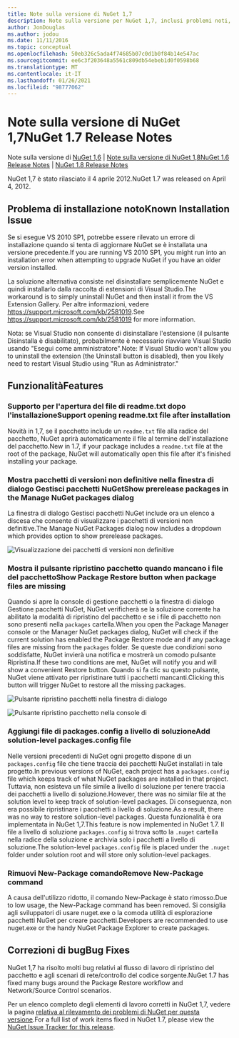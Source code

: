 ```yaml
---
title: Note sulla versione di NuGet 1,7
description: Note sulla versione per NuGet 1,7, inclusi problemi noti, correzioni di bug, funzionalità aggiunte e DCR.
author: JonDouglas
ms.author: jodou
ms.date: 11/11/2016
ms.topic: conceptual
ms.openlocfilehash: 50eb326c5ada4f74685b07c0d1b0f84b14e547ac
ms.sourcegitcommit: ee6c3f203648a5561c809db54ebeb1d0f0598b68
ms.translationtype: MT
ms.contentlocale: it-IT
ms.lasthandoff: 01/26/2021
ms.locfileid: "98777062"
---
```

# <a name="nuget-17-release-notes"></a><span data-ttu-id="056a7-103">Note sulla versione di NuGet 1,7</span><span class="sxs-lookup"><span data-stu-id="056a7-103">NuGet 1.7 Release Notes</span></span>

<span data-ttu-id="056a7-104">Note sulla versione di [NuGet 1,6](../release-notes/nuget-1.6.md)  |  [Note sulla versione di NuGet 1,8](../release-notes/nuget-1.8.md)</span><span class="sxs-lookup"><span data-stu-id="056a7-104">[NuGet 1.6 Release Notes](../release-notes/nuget-1.6.md) | [NuGet 1.8 Release Notes](../release-notes/nuget-1.8.md)</span></span>

<span data-ttu-id="056a7-105">NuGet 1,7 è stato rilasciato il 4 aprile 2012.</span><span class="sxs-lookup"><span data-stu-id="056a7-105">NuGet 1.7 was released on April 4, 2012.</span></span>

## <a name="known-installation-issue"></a><span data-ttu-id="056a7-106">Problema di installazione noto</span><span class="sxs-lookup"><span data-stu-id="056a7-106">Known Installation Issue</span></span>
<span data-ttu-id="056a7-107">Se si esegue VS 2010 SP1, potrebbe essere rilevato un errore di installazione quando si tenta di aggiornare NuGet se è installata una versione precedente.</span><span class="sxs-lookup"><span data-stu-id="056a7-107">If you are running VS 2010 SP1, you might run into an installation error when attempting to upgrade NuGet if you have an older version installed.</span></span>

<span data-ttu-id="056a7-108">La soluzione alternativa consiste nel disinstallare semplicemente NuGet e quindi installarlo dalla raccolta di estensioni di Visual Studio.</span><span class="sxs-lookup"><span data-stu-id="056a7-108">The workaround is to simply uninstall NuGet and then install it from the VS Extension Gallery.</span></span>  <span data-ttu-id="056a7-109">Per altre informazioni, vedere <https://support.microsoft.com/kb/2581019>.</span><span class="sxs-lookup"><span data-stu-id="056a7-109">See <https://support.microsoft.com/kb/2581019> for more information.</span></span>

<span data-ttu-id="056a7-110">Nota: se Visual Studio non consente di disinstallare l'estensione (il pulsante Disinstalla è disabilitato), probabilmente è necessario riavviare Visual Studio usando "Esegui come amministratore".</span><span class="sxs-lookup"><span data-stu-id="056a7-110">Note: If Visual Studio won't allow you to uninstall the extension (the Uninstall button is disabled), then you likely need to restart Visual Studio using "Run as Administrator."</span></span>

## <a name="features"></a><span data-ttu-id="056a7-111">Funzionalità</span><span class="sxs-lookup"><span data-stu-id="056a7-111">Features</span></span>

### <a name="support-opening-readmetxt-file-after-installation"></a><span data-ttu-id="056a7-112">Supporto per l'apertura del file di readme.txt dopo l'installazione</span><span class="sxs-lookup"><span data-stu-id="056a7-112">Support opening readme.txt file after installation</span></span>
<span data-ttu-id="056a7-113">Novità in 1,7, se il pacchetto include un `readme.txt` file alla radice del pacchetto, NuGet aprirà automaticamente il file al termine dell'installazione del pacchetto.</span><span class="sxs-lookup"><span data-stu-id="056a7-113">New in 1.7, if your package includes a `readme.txt` file at the root of the package, NuGet will automatically open this file after it's finished installing your package.</span></span>

### <a name="show-prerelease-packages-in-the-manage-nuget-packages-dialog"></a><span data-ttu-id="056a7-114">Mostra pacchetti di versioni non definitive nella finestra di dialogo Gestisci pacchetti NuGet</span><span class="sxs-lookup"><span data-stu-id="056a7-114">Show prerelease packages in the Manage NuGet packages dialog</span></span>
<span data-ttu-id="056a7-115">La finestra di dialogo Gestisci pacchetti NuGet include ora un elenco a discesa che consente di visualizzare i pacchetti di versioni non definitive.</span><span class="sxs-lookup"><span data-stu-id="056a7-115">The Manage NuGet Packages dialog now includes a dropdown which provides option to show prerelease packages.</span></span>

![Visualizzazione dei pacchetti di versioni non definitive](./media/prerelease-dropdown.png)

### <a name="show-package-restore-button-when-package-files-are-missing"></a><span data-ttu-id="056a7-117">Mostra il pulsante ripristino pacchetto quando mancano i file del pacchetto</span><span class="sxs-lookup"><span data-stu-id="056a7-117">Show Package Restore button when package files are missing</span></span>
<span data-ttu-id="056a7-118">Quando si apre la console di gestione pacchetti o la finestra di dialogo Gestione pacchetti NuGet, NuGet verificherà se la soluzione corrente ha abilitato la modalità di ripristino del pacchetto e se i file di pacchetto non sono presenti nella `packages` cartella.</span><span class="sxs-lookup"><span data-stu-id="056a7-118">When you open the Package Manager console or the Manager NuGet packages dialog, NuGet will check if the current solution has enabled the Package Restore mode and if any package files are missing from the `packages` folder.</span></span> <span data-ttu-id="056a7-119">Se queste due condizioni sono soddisfatte, NuGet invierà una notifica e mostrerà un comodo pulsante Ripristina.</span><span class="sxs-lookup"><span data-stu-id="056a7-119">If these two conditions are met, NuGet will notify you and will show a convenient Restore button.</span></span> <span data-ttu-id="056a7-120">Quando si fa clic su questo pulsante, NuGet viene attivato per ripristinare tutti i pacchetti mancanti.</span><span class="sxs-lookup"><span data-stu-id="056a7-120">Clicking this button will trigger NuGet to restore all the missing packages.</span></span>

![Pulsante ripristino pacchetti nella finestra di dialogo](./media/packagerestore-dialog.png)

![Pulsante ripristino pacchetto nella console di](./media/packagerestore-console.png)

### <a name="add-solution-level-packagesconfig-file"></a><span data-ttu-id="056a7-123">Aggiungi file di packages.config a livello di soluzione</span><span class="sxs-lookup"><span data-stu-id="056a7-123">Add solution-level packages.config file</span></span>
<span data-ttu-id="056a7-124">Nelle versioni precedenti di NuGet ogni progetto dispone di un `packages.config` file che tiene traccia dei pacchetti NuGet installati in tale progetto.</span><span class="sxs-lookup"><span data-stu-id="056a7-124">In previous versions of NuGet, each project has a `packages.config` file which keeps track of what NuGet packages are installed in that project.</span></span> <span data-ttu-id="056a7-125">Tuttavia, non esisteva un file simile a livello di soluzione per tenere traccia dei pacchetti a livello di soluzione.</span><span class="sxs-lookup"><span data-stu-id="056a7-125">However, there was no similar file at the solution level to keep track of solution-level packages.</span></span> <span data-ttu-id="056a7-126">Di conseguenza, non era possibile ripristinare i pacchetti a livello di soluzione.</span><span class="sxs-lookup"><span data-stu-id="056a7-126">As a result, there was no way to restore solution-level packages.</span></span>
<span data-ttu-id="056a7-127">Questa funzionalità è ora implementata in NuGet 1,7.</span><span class="sxs-lookup"><span data-stu-id="056a7-127">This feature is now implemented in NuGet 1.7.</span></span> <span data-ttu-id="056a7-128">Il file a livello di soluzione `packages.config` si trova sotto la `.nuget` cartella nella radice della soluzione e archivia solo i pacchetti a livello di soluzione.</span><span class="sxs-lookup"><span data-stu-id="056a7-128">The solution-level `packages.config` file is placed under the `.nuget` folder under solution root and will store only solution-level packages.</span></span>

### <a name="remove-new-package-command"></a><span data-ttu-id="056a7-129">Rimuovi New-Package comando</span><span class="sxs-lookup"><span data-stu-id="056a7-129">Remove New-Package command</span></span>
<span data-ttu-id="056a7-130">A causa dell'utilizzo ridotto, il comando New-Package è stato rimosso.</span><span class="sxs-lookup"><span data-stu-id="056a7-130">Due to low usage, the New-Package command has been removed.</span></span> <span data-ttu-id="056a7-131">Si consiglia agli sviluppatori di usare nuget.exe o la comoda utilità di esplorazione pacchetti NuGet per creare pacchetti.</span><span class="sxs-lookup"><span data-stu-id="056a7-131">Developers are recommended to use nuget.exe or the handy NuGet Package Explorer to create packages.</span></span>

## <a name="bug-fixes"></a><span data-ttu-id="056a7-132">Correzioni di bug</span><span class="sxs-lookup"><span data-stu-id="056a7-132">Bug Fixes</span></span>
<span data-ttu-id="056a7-133">NuGet 1,7 ha risolto molti bug relativi al flusso di lavoro di ripristino del pacchetto e agli scenari di rete/controllo del codice sorgente.</span><span class="sxs-lookup"><span data-stu-id="056a7-133">NuGet 1.7 has fixed many bugs around the Package Restore workflow and Network/Source Control scenarios.</span></span>

<span data-ttu-id="056a7-134">Per un elenco completo degli elementi di lavoro corretti in NuGet 1,7, vedere la pagina [relativa al rilevamento dei problemi di NuGet per questa versione](http://nuget.codeplex.com/workitem/list/advanced?keyword=&status=Closed&type=All&priority=All&release=NuGet%201.7&assignedTo=All&component=All&sortField=Votes&sortDirection=Descending&page=0).</span><span class="sxs-lookup"><span data-stu-id="056a7-134">For a full list of work items fixed in NuGet 1.7, please view the [NuGet Issue Tracker for this release](http://nuget.codeplex.com/workitem/list/advanced?keyword=&status=Closed&type=All&priority=All&release=NuGet%201.7&assignedTo=All&component=All&sortField=Votes&sortDirection=Descending&page=0).</span></span>

